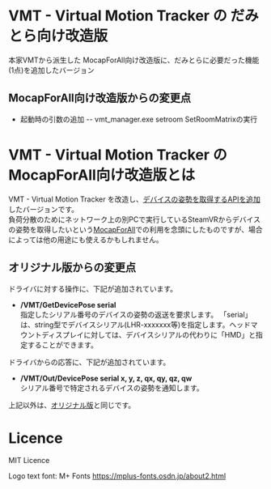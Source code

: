 # VMT - Virtual Motion Tracker の だみとら向け改造版

本家VMTから派生した MocapForAll向け改造版に、だみとらに必要だった機能(1点)を追加したバージョン

##  MocapForAll向け改造版からの変更点

- 起動時の引数の追加
-- vmt_manager.exe setroom	SetRoomMatrixの実行


# VMT - Virtual Motion Tracker の MocapForAll向け改造版とは

VMT - Virtual Motion Tracker を改造し、[デバイスの姿勢を取得するAPIを追加](https://github.com/KenjiAsaba/VirtualMotionTracker/commit/aa35bd98d5f569167222039a61ccab175c4761c3)したバージョンです。  
負荷分散のためにネットワーク上の別PCで実行しているSteamVRからデバイスの姿勢を取得したいという[MocapForAll](https://github.com/Akiya-Research-Institute/MocapForAll-Wiki/wiki#%E7%9B%AE%E6%AC%A1)での利用を念頭にしたものですが、場合によっては他の用途にも使えるかもしれません。

## オリジナル版からの変更点

ドライバに対する操作に、下記が追加されています。

- **/VMT/GetDevicePose serial**  
  指定したシリアル番号のデバイスの姿勢の返送を要求します。
  「serial」は、string型でデバイスシリアル(LHR-xxxxxxx等)を指定します。ヘッドマウントディスプレイに対しては、デバイスシリアルの代わりに「HMD」と指定することができます。

ドライバからの応答に、下記が追加されています。

- **/VMT/Out/DevicePose serial x, y, z, qx, qy, qz, qw**  
  シリアル番号で特定されるデバイスの姿勢を通知します。

上記以外は、[オリジナル版](https://gpsnmeajp.github.io/VirtualMotionTrackerDocument/)と同じです。

# Licence
MIT Licence

Logo text font: M+ Fonts https://mplus-fonts.osdn.jp/about2.html
